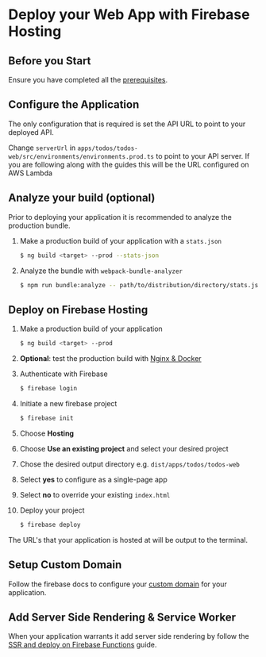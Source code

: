 # Deploy your Web App with Firebase Hosting

## Before you Start

Ensure you have completed all the [prerequisites].

## Configure the Application

The only configuration that is required is set the API URL to point to your deployed API.

Change `serverUrl` in `apps/todos/todos-web/src/environments/environments.prod.ts` to point to your API server. If you are following along with the guides this will be the URL configured on AWS Lambda

## Analyze your build (optional)

Prior to deploying your application it is recommended to analyze the production bundle.

1. Make a production build of your application with a `stats.json`

   ```bash
   $ ng build <target> --prod --stats-json
   ```

2. Analyze the bundle with `webpack-bundle-analyzer`

   ```bash
   $ npm run bundle:analyze -- path/to/distribution/directory/stats.json
   ```

## Deploy on Firebase Hosting

1.  Make a production build of your application

    ```bash
    $ ng build <target> --prod
    ```

2.  **Optional**: test the production build with [Nginx & Docker]
3.  Authenticate with Firebase

    ```bash
    $ firebase login
    ```

4.  Initiate a new firebase project

    ```bash
    $ firebase init
    ```

5.  Choose **Hosting**
6.  Choose **Use an existing project** and select your desired project
7.  Chose the desired output directory e.g. `dist/apps/todos/todos-web`
8.  Select **yes** to configure as a single-page app
9.  Select **no** to override your existing `index.html`
10. Deploy your project

    ```bash
    $ firebase deploy
    ```

The URL's that your application is hosted at will be output to the terminal.

## Setup Custom Domain

Follow the firebase docs to configure your [custom domain] for your application.

## Add Server Side Rendering & Service Worker

When your application warrants it add server side rendering by follow the [SSR and deploy on Firebase Functions] guide.

[prerequisites]: https://zero-to-prouction.dev/guides/getting-started
[nginx & docker]: https://github.com/jonathonadams/zero-to-production/docker/README.md
[custom domain]: https://firebase.google.com/docs/hosting/custom-domain
[ssr and deploy on firebase functions]: https://zerp-to-production/guides/ssr-firebase-functions
